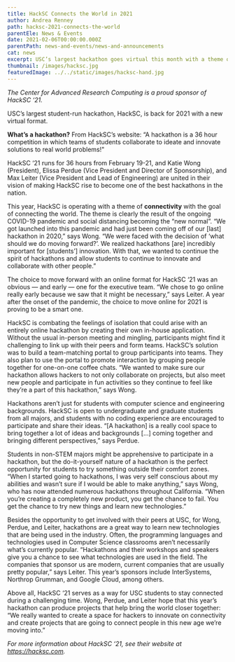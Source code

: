 ```yaml
---
title: HackSC Connects the World in 2021
author: Andrea Renney
path: hacksc-2021-connects-the-world
parentEle: News & Events
date: 2021-02-06T00:00:00.000Z
parentPath: news-and-events/news-and-announcements
cat: news
excerpt: USC’s largest hackathon goes virtual this month with a theme of connectivity
thumbnail: /images/hacksc.jpg
featuredImage: ../../static/images/hacksc-hand.jpg
---
```


*The Center for Advanced Research Computing is a proud sponsor of HackSC ‘21.*

USC’s largest student-run hackathon, HackSC, is back for 2021 with a new virtual format. 

**What’s a hackathon?** From HackSC’s website: “A hackathon is a 36 hour competition in which teams of students collaborate to ideate and innovate solutions to real world problems!"

HackSC ‘21 runs for 36 hours from February 19-21, and Katie Wong (President), Elissa Perdue (Vice President and Director of Sponsorship), and Max Leiter (Vice President and Lead of Engineering) are united in their vision of making HackSC rise to become one of the best hackathons in the nation.

This year, HackSC is operating with a theme of **connectivity** with the goal of connecting the world. The theme is clearly the result of the ongoing COVID-19 pandemic and social distancing becoming the “new normal”. “We got launched into this pandemic and had just been coming off of our [last] hackathon in 2020,” says Wong. “We were faced with the decision of ‘what should we do moving forward?’. We realized hackathons [are] incredibly important for [students’] innovation. With that, we wanted to continue the spirit of hackathons and allow students to continue to innovate and collaborate with other people.”

The choice to move forward with an online format for HackSC ‘21 was an obvious — and early — one for the executive team. “We chose to go online really early because we saw that it might be necessary,” says Leiter. A year after the onset of the pandemic, the choice to move online for 2021 is proving to be a smart one.

HackSC is combating the feelings of isolation that could arise with an entirely online hackathon by creating their own in-house application. Without the usual in-person meeting and mingling, participants might find it challenging to link up with their peers and form teams. HackSC’s solution was to build a team-matching portal to group participants into teams. They also plan to use the portal to promote interaction by grouping people together for one-on-one coffee chats. “We wanted to make sure our hackathon allows hackers to not only collaborate on projects, but also meet new people and participate in fun activities so they continue to feel like they’re a part of this hackathon,” says Wong.

Hackathons aren’t just for students with computer science and engineering backgrounds. HackSC is open to undergraduate and graduate students from all majors, and students with no coding experience are encouraged to participate and share their ideas. “[A hackathon] is a really cool space to bring together a lot of ideas and backgrounds [...] coming together and bringing different perspectives,” says Perdue.

Students in non-STEM majors might be apprehensive to participate in a hackathon, but the do-it-yourself nature of a hackathon is the perfect opportunity for students to try something outside their comfort zones. “When I started going to hackathons, I was very self conscious about my abilities and wasn’t sure if I would be able to make anything,” says Wong, who has now attended numerous hackathons throughout California. “When you’re creating a completely new product, you get the chance to fail. You get the chance to try new things and learn new technologies.”

Besides the opportunity to get involved with their peers at USC, for Wong, Perdue, and Leiter, hackathons are a great way to learn new technologies that are being used in the industry. Often, the programming languages and technologies used in Computer Science classrooms aren’t necessarily what’s currently popular. “Hackathons and their workshops and speakers give you a chance to see what technologies are used in the field. The companies that sponsor us are modern, current companies that are usually pretty popular,” says Leiter. This year’s sponsors include InterSystems, Northrop Grumman, and Google Cloud, among others.

Above all, HackSC ‘21 serves as a way for USC students to stay connected during a challenging time. Wong, Perdue, and Leiter hope that this year’s hackathon can produce projects that help bring the world closer together: “We really wanted to create a space for hackers to innovate on connectivity and create projects that are going to connect people in this new age we’re moving into.”

*For more information about HackSC ‘21, see their website at https://hacksc.com.*